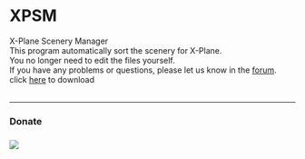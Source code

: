 # XPSM
X-Plane Scenery Manager<br>
This program automatically sort the scenery for X-Plane.<br>
You no longer need to edit the files yourself.<br>
If you have any problems or questions, please let us know in the <a href="https://forums.x-plane.org/index.php?/files/file/71752-scenery-auto-sorter-xpsmv2x-plane-scenery-manager/">forum</a>.<br>
click <a href="https://github.com/xponeone/XPSM/releases/">here</a> to download
<br>
<br>
<hr>
<h3>Donate<h3/>
<a href="https://www.buymeacoffee.com/xponeone"><img src="https://img.buymeacoffee.com/button-api/?text=Buy me a coffee&emoji=&slug=xponeone&button_colour=FFDD00&font_colour=000000&font_family=Cookie&outline_colour=000000&coffee_colour=ffffff" /></a>
